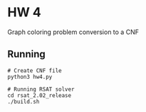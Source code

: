# HW 4
Graph coloring problem conversion to a CNF

## Running
```shell
# Create CNF file
python3 hw4.py

# Running RSAT solver
cd rsat_2.02_release
./build.sh
```